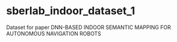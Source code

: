 # sberlab_indoor_dataset_1
Dataset for paper DNN-BASED  INDOOR  SEMANTIC  MAPPING  FOR  AUTONOMOUS NAVIGATION  ROBOTS

